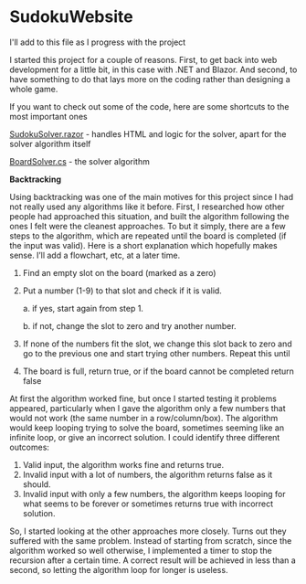 # SudokuWebsite
I'll add to this file as I progress with the project


I started this project for a couple of reasons. First, to get back into web development for a little bit, in this case with .NET and Blazor. And second, to have something to do that lays more on the coding rather than designing a whole game.


If you want to check out some of the code, here are some shortcuts to the most important ones

[SudokuSolver.razor](Components/SudokuSolver.razor) - handles HTML and logic for the solver, apart for the solver algorithm itself

[BoardSolver.cs](Services/BoardSolver.cs) - the solver algorithm






**Backtracking**

Using backtracking was one of the main motives for this project since I had not really used any algorithms like it before. 
First, I researched how other people had approached this situation, and built the algorithm following the ones I felt were the cleanest approaches.
To but it simply, there are a few steps to the algorithm, which are repeated until the board is completed (if the input was valid).  Here is a short explanation which hopefully makes sense. I’ll add a flowchart, etc, at a later time.
1.	Find an empty slot on the board (marked as a zero)
2.	Put a number (1-9) to that slot and check if it is valid.

    a.	if yes, start again from step 1.
    
    b.	if not, change the slot to zero and try another number.
3.	If none of the numbers fit the slot, we change this slot back to zero and go to the previous one and start trying other numbers. Repeat this until
4.	The board is full, return true, or if the board cannot be completed return false

At first the algorithm worked fine, but once I started testing it problems appeared, particularly when I gave the algorithm only a few numbers that would not work (the same number in a row/column/box). The algorithm would keep looping trying to solve the board, sometimes seeming like an infinite loop, or give an incorrect solution. 
I could identify three different outcomes:
1.	Valid input, the algorithm works fine and returns true.
2.	Invalid input with a lot of numbers, the algorithm returns false as it should.
3.	Invalid input with only a few numbers, the algorithm keeps looping for what seems to be forever or sometimes returns true with incorrect solution.

So, I started looking at the other approaches more closely. Turns out they suffered with the same problem. Instead of starting from scratch, since the algorithm worked so well otherwise, I implemented a timer to stop the recursion after a certain time. A correct result will be achieved in less than a second, so letting the algorithm loop for longer is useless.
